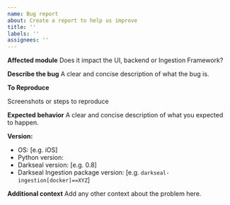 ```yaml
---
name: Bug report
about: Create a report to help us improve
title: ''
labels: ''
assignees: ''
---
```


**Affected module**
Does it impact the UI, backend or Ingestion Framework?

**Describe the bug**
A clear and concise description of what the bug is.

**To Reproduce**

Screenshots or steps to reproduce

**Expected behavior**
A clear and concise description of what you expected to happen.

**Version:**
 - OS: [e.g. iOS]
 - Python version:
 - Darkseal version: [e.g. 0.8]
 - Darkseal Ingestion package version: [e.g. `darkseal-ingestion[docker]==XYZ`]

**Additional context**
Add any other context about the problem here.
